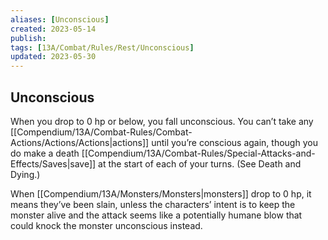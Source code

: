 ```yaml
---
aliases: [Unconscious]
created: 2023-05-14
publish: 
tags: [13A/Combat/Rules/Rest/Unconscious]
updated: 2023-05-30
---
```


## Unconscious

When you drop to 0 hp or below, you fall unconscious. You can’t take any [[Compendium/13A/Combat-Rules/Combat-Actions/Actions/Actions|actions]] until you’re conscious again, though you do make a death [[Compendium/13A/Combat-Rules/Special-Attacks-and-Effects/Saves|save]] at the start of each of your turns. (See Death and Dying.)

When [[Compendium/13A/Monsters/Monsters|monsters]] drop to 0 hp, it means they’ve been slain, unless the characters’ intent is to keep the monster alive and the attack seems like a potentially humane blow that could knock the monster unconscious instead.